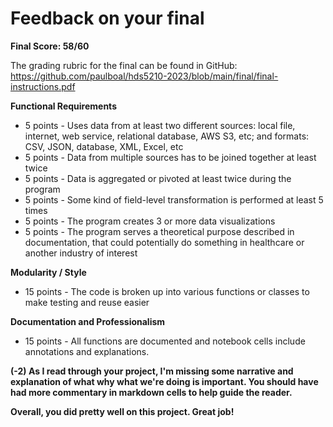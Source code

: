 # Feedback on your final

**Final Score: 58/60**

The grading rubric for the final can be found in GitHub: https://github.com/paulboal/hds5210-2023/blob/main/final/final-instructions.pdf

**Functional Requirements**
* 5 points - Uses data from at least two different sources: local file, internet, web service, relational database, AWS S3, etc; and formats: CSV, JSON, database, XML, Excel, etc
* 5 points - Data from multiple sources has to be joined together at least twice
* 5 points - Data is aggregated or pivoted at least twice during the program
* 5 points - Some kind of field-level transformation is performed at least 5 times
* 5 points - The program creates 3 or more data visualizations 
* 5 points - The program serves a theoretical purpose described in documentation, that could potentially do something in healthcare or another industry of interest

**Modularity / Style**
* 15 points - The code is broken up into various functions or classes to make testing and reuse easier

**Documentation and Professionalism**
* 15 points - All functions are documented and notebook cells include annotations and explanations.

**(-2) As I read through your project, I'm missing some narrative and explanation of what why what we're doing is important.  You should have had more commentary in markdown cells to help guide the reader.**

**Overall, you did pretty well on this project. Great job!**